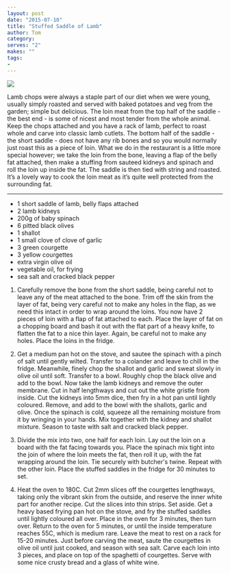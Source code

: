 ```yaml
---
layout: post
date: "2015-07-10"
title: "Stuffed Saddle of Lamb"
author: Tom
category:
serves: "2"
makes: ""
tags:
-
---
```

<img src="https://s3.eu-west-2.amazonaws.com/grubdaily/stuffed_saddle_of_lamb.jpg" />

Lamb chops were always a staple part of our diet when we were young, usually simply roasted and served with baked potatoes and veg from the garden; simple but delicious. The loin meat from the top half of the saddle - the best end - is some of nicest and most tender from the whole animal. Keep the chops attached and you have a rack of lamb, perfect to roast whole and carve into classic lamb cutlets. The bottom half of the saddle - the short saddle - does not have any rib bones and so you would normally just roast this as a piece of loin. What we do in the restaurant is a little more special however; we take the loin from the bone, leaving a flap of the belly fat attached, then make a stuffing from sauteed kidneys and spinach and roll the loin up inside the fat. The saddle is then tied with string and roasted. It’s a lovely way to cook the loin meat as it’s quite well protected from the surrounding fat.

---
* 1 short saddle of lamb, belly flaps attached
* 2 lamb kidneys
* 200g of baby spinach
* 6 pitted black olives
* 1 shallot
* 1 small clove of clove of garlic
* 3 green courgette
* 3 yellow courgettes
* extra virgin olive oil
* vegetable oil, for frying
* sea salt and cracked black pepper

1. Carefully remove the bone from the short saddle, being careful not to leave any of the meat attached to the bone. Trim off the skin from the layer of fat, being very careful not to make any holes in the flap, as we need this intact in order to wrap around the loins. You now have 2 pieces of loin with a flap of fat attached to each. Place the layer of fat on a chopping board and bash it out with the flat part of a heavy knife, to flatten the fat to a nice thin layer. Again, be careful not to make any holes. Place the loins in the fridge.

2. Get a medium pan hot on the stove, and sautee the spinach with a pinch of salt until gently wilted. Transfer to a colander and leave to chill in the fridge. Meanwhile, finely chop the shallot and garlic and sweat slowly in olive oil until soft. Transfer to a bowl. Roughly chop the black olive and add to the bowl. Now take the lamb kidneys and remove the outer membrane. Cut in half lengthways and cut out the white gristle from inside. Cut the kidneys into 5mm dice, then fry in a hot pan until lightly coloured. Remove, and add to the bowl with the shallots, garlic and olive. Once the spinach is cold, squeeze all the remaining moisture from it by wringing in your hands. Mix together with the kidney and shallot mixture. Season to taste with salt and cracked black pepper.

3. Divide the mix into two, one half for each loin. Lay out the loin on a board with the fat facing towards you. Place the spinach mix tight into the join of where the loin meets the fat, then roll it up, with the fat wrapping around the loin. Tie securely with butcher's twine. Repeat with the other loin. Place the stuffed saddles in the fridge for 30 minutes to set.

4. Heat the oven to 180C. Cut 2mm slices off the courgettes lengthways, taking only the vibrant skin from the outside, and reserve the inner white part for another recipe. Cut the slices into thin strips. Set aside. Get a heavy based frying pan hot on the stove, and fry the stuffed saddles until lightly coloured all over. Place in the oven for 3 minutes, then turn over. Return to the oven for 5 minutes, or until the inside temperature reaches 55C, which is medium rare. Leave the meat to rest on a rack for 15-20 minutes. Just before carving the meat, saute the courgettes in olive oil until just cooked, and season with sea salt. Carve each loin into 3 pieces, and place on top of the spaghetti of courgettes. Serve with some nice crusty bread and a glass of white wine.
